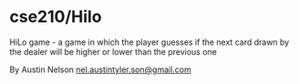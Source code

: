# cse210/Hilo

HiLo game - a game in which the player guesses if the next card drawn by the dealer will be higher or lower than the previous one

By Austin Nelson nel.austintyler.son@gmail.com